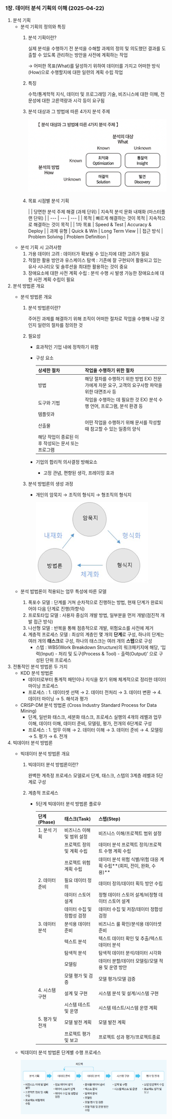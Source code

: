 ### 1장. 데이터 분석 기획의 이해 (2025-04-22)

1. 분석 기획
    - 분석 기획의 정의와 특징
        1. 분석 기획이란? 
            
            실제 분석을 수행하기 전 분석을 수해할 과제의 정의 및 의도했던 결과를 도출할 수 있도록 관리하는 방안을 사전에 계획하는 작업
            
            → 어떠한 목표(What)를 달성하기 위하여 데이터를 가지고 어떠한 방식(How)으로 수행할지에 대한 일련의 계획 수립 작업
            
        2. 특징 
            
            수학/통계학적 지식, 데이터 및 프로그래밍 기술, 비즈니스에 대한 이해, 전문성에 대한 고른역량과 시각 등이 요구됨
            
        3. 분석 대상과 그 방법에 따른 4가지 분석 주제
            
            ![./Image/분석 대상과 그방법에 따른 4가지 분석 주제.png](./Image/분석%20대상과%20그방법에%20따른%204가지%20분석%20주제.png)
            
        4. 목표 시점별 분석 기획
            
            
            |  | 당면한 분석 주제 해결
            (과제 단위) | 지속적 분석 문화 내재화
            (마스터플랜 단위) |
            | --- | --- | --- |
            | 목적 | 빠르게 해결하는 것이 목적 | 지속적으로 해결하는 것이 목적 |
            | 1차 목표 | Speed & Test | Accuracy & Deploy |
            | 과제 유형 | Quick & Win | Long Term View |
            | 접근 방식 | Problem Solving | Problem Definition |
    - 분석 기획 시 고려사항
        1. 가용 데이터 고려 : 데이터가 확보될 수 있는지에 대한 고려가 필요
        2. 적절한 활용 방안과 유스케이스 탐색 : 기존에 잘 구현되어 활용되고 있는 유사 시나리오 및 솔루션을 최대한 활용하는 것이 중요
        3. 장애요소에 대한 사전 계획 수립 : 분석 수행 시 발생 가능한 장애요소에 대한 사전 계획 수립이 필요
2. 분석 방법론 개요
    - 분석 방법론 개요
        1. 분석 방법론이란?
            
            주어진 과제를 해결하기 위해 조직이 어떠한 절차로 작업을 수행해 나갈 것인지 일련의 절차를 정의한 것
            
        2. 필요성
            - 효과적인 기업 내에 정착하기 위함
            - 구성 요소
                
                
                | 상세한 절차 | 작업을 수행하기 위한 절차 |
                | --- | --- |
                | 방법 | 해당 절차를 수행하기 위한 방법 EX) 전문가에게 자문 요구, 고객의 요구사항 파악을 위한 대면조사 등 |
                | 도구와 기법 | 작업을 수행하는 데 필요한 것  EX) 분석 수행 언어, 프로그램, 분석 환경 등 |
                | 템플릿과 
                산출물 | 어떤 작업을 수행하기 위해 문서를 작성할 때 참고할 수 있는 일종의 양식
                해당 작업이 종료된 이후 작성되는 문서 또는 프로그램 |
            - 기업의 합리적 의사결정 방해요소
                - 고정 관념, 편향된 생각, 프레이밍 효과
        3. 분석 방법론의 생성 과정
            - 개인의 암묵지 → 조직의 형식지 → 형조직의 형식지
                
                ![./Image/분석 방법론의 생성 과정.png](./Image/분석%20방법론의%20생성%20과정.png)
                
    - 분석 밥법론이 적용되는 업무 특성에 따른 모델
        1. 폭포수 모델 : 단계를 거쳐 순차적으로 진행하는 방법, 현재 단계가 완료되어야 다음 단계로 진행(하향식)
        2. 프로토타입 모델 : 사용자 중심의 개발 방법, 일부분을 먼저 개발(점진적 개발 접근 방식)
        3. 나선형 모델 : 반복을 통해 점층적으로 개발, 위험요소를 사전에 제거
        4. 계층적 프로세스 모델 : 최상의 계층인 몇 개의 **단계**로 구성, 하나의 단계는 여러 개의 **태스크**로 구성, 하나의 태스크는 여러 개의 **스텝**으로 구성
            - 스텝 : WBS(Work Breakdown Structure)의 워크패키지에 해당, ‘입력(Input) - 처리 및 도구(Process & Tool) - 출력(Output)’ 으로 구성된 단위 프로세스
3. 전통적인 분석 방법론 두 가지
    - KDD 분석 방법론
        - 데이터로부터 통계적 패턴이나 지식을 찾기 위해 체계적으로 정리한 데이터 마이닝 프로세스
        - 프로세스 : 1. 데이터셋 선택 → 2. 데이터 전처리 → 3. 데이터 변환 → 4. 데이터 마이닝 → 5. 해석과 평가
    - CRISP-DM 분석 방법론 (Cross Industry Standard Process for Data Mining)
        - 단계, 일반화 태스크, 세분화 태스크, 프로세스 실행의 4개의 레벨과 업무 이해, 데이터 이해, 데이터 준비, 모델링, 평가, 전개의 6단계로 구성
        - 프로세스 : 1. 업무 이해 → 2. 데이터 이해 → 3. 데이터 준비 → 4. 모델링 → 5. 평가 → 6. 전개
4. 빅데이터 분석 방법론
    - 빅데이터 분석 방법론 개요
        1. 빅데이터 분석 방법론이란?
            
            완벽한 계측정 프로세스 모델로서 단계, 태스크, 스텝의 3계층 레벨과 5단계로 구성
            
        2. 계층적 프로세스
            - 5단계 빅데이터 분석 방법론 플로우
                
                
                | 단계(Phase) | 태스크(Task) | 스텝(Step) |
                | --- | --- | --- |
                | 1. 분석 기획 | 비즈니스 이해 및 범위 설정 | 비즈니스 이해/프로젝트 범위 설정 |
                |  | 프로젝트 정의 및 계획 수립 | 데이터 분석 프로젝트 정의/프로젝트 수행 계획 수립 |
                |  | 프로젝트 위험 계획 수립 | 데이터 분석 위험 식별/위험 대응 계획 수립**(회피, 전이, 완화, 수용)** |
                | 2. 데이터 준비 | 필요 데이터 정의 | 데이터 정의/데이터 획득 방안 수립 |
                |  | 데이터 스토어 설계 | 정형 데이터 스토어 설계/비정형 데이터 스토어 설계 |
                |  | 데이터 수집 및 정합성 검정 | 데이터 수집 및 저장/데이터 정합성 검정 |
                | 3. 데이터 분석 | 분석용 데이터 준비 | 비즈니스 룰 확인/분석용 데이터셋 준비 |
                |  | 텍스트 분석 | 텍스트 데이터 확인 및 추출/텍스트 데이터 분석 |
                |  | 탐색적 분석 | 탐색적 데이터 분석/데이터 시각화 |
                |  | 모델링 | 데이터 분할/데이터 모델링/모델 적용 및 운영 방안 |
                |  | 모델 평가 및 검증 | 모델 평가/모델 검증 |
                | 4. 시스템 구현 | 설계 및 구현 | 시스템 분석 및 설계/시스템 구현 |
                |  | 시스템 테스트 및 운영 | 시스템 테스트/시스템 운영 계획 |
                | 5. 평가 및 전개 | 모델 발전 계획 | 모델 발전 계획 |
                |  | 프로젝트 평가 및 보고 | 프로젝트 성과 평가/프로젝트종료 |
    - 빅데이터 분석 방법론 단계별 수행 프로세스
        
        ![./Image/빅데이터 분석 방법론 단계별 수행 프로세스.png](./Image/빅데이터%20분석%20방법론%20단계별%20수행%20프로세스.png)